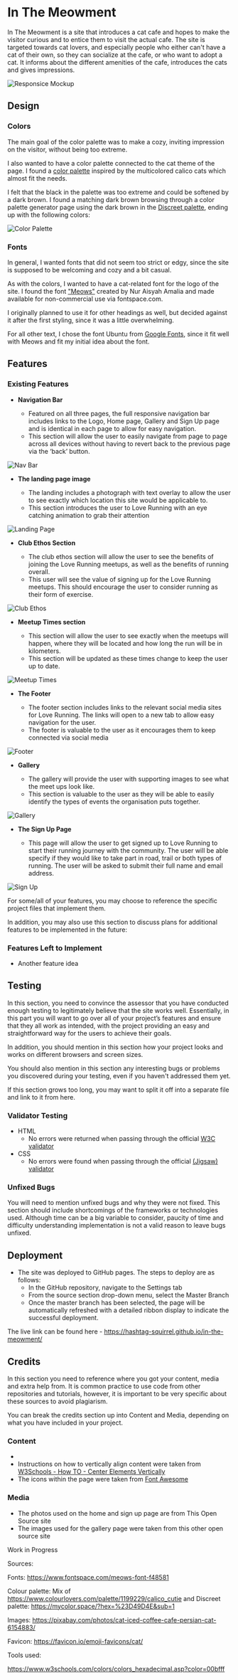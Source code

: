 # In The Meowment

In The Meowment is a site that introduces a cat cafe and hopes to make the visitor curious and to entice them to visit the actual cafe. The site is targeted towards cat lovers, and especially people who either can't have a cat of their own, so they can socialize at the cafe, or who want to adopt a cat. It informs about the different amenities of the cafe, introduces the cats and gives impressions. 

![Responsice Mockup](https://github.com/hashtag-squirrel/in-the-meowment/blob/main/assets/images/readme-media/in-the-meowment-mockup.png)

## Design

### Colors

The main goal of the color palette was to make a cozy, inviting impression on the visitor, without being too extreme. 

I also wanted to have a color palette connected to the cat theme of the page. I found a [color palette](https://www.colourlovers.com/palette/1199229/calico_cutie) inspired by the multicolored calico cats which almost fit the needs. 

I felt that the black in the palette was too extreme and could be softened by a dark brown. I found a matching dark brown browsing through a color palette generator page using the dark brown in the [Discreet palette](https://mycolor.space/?hex=%23D49D4E&sub=1), ending up with the following colors:

![Color Palette](https://github.com/hashtag-squirrel/in-the-meowment/blob/main/assets/images/readme-media/color-palette.png)

### Fonts

In general, I wanted fonts that did not seem too strict or edgy, since the site is supposed to be welcoming and cozy and a bit casual. 

As with the colors, I wanted to have a cat-related font for the logo of the site. I found the font ["Meows"](https://www.fontspace.com/meows-font-f48581) created by Nur Aisyah Amalia and made available for non-commercial use via fontspace.com. 

I originally planned to use it for other headings as well, but decided against it after the first styling, since it was a little overwhelming. 

For all other text, I chose the font Ubuntu from [Google Fonts](https://fonts.google.com/), since it fit well with Meows and fit my initial idea about the font. 

## Features 

### Existing Features

- __Navigation Bar__

  - Featured on all three pages, the full responsive navigation bar includes links to the Logo, Home page, Gallery and Sign Up page and is identical in each page to allow for easy navigation.
  - This section will allow the user to easily navigate from page to page across all devices without having to revert back to the previous page via the ‘back’ button. 

![Nav Bar](https://github.com/lucyrush/readme-template/blob/master/media/love_running_nav.png)

- __The landing page image__

  - The landing includes a photograph with text overlay to allow the user to see exactly which location this site would be applicable to. 
  - This section introduces the user to Love Running with an eye catching animation to grab their attention

![Landing Page](https://github.com/lucyrush/readme-template/blob/master/media/love_running_landing.png)

- __Club Ethos Section__

  - The club ethos section will allow the user to see the benefits of joining the Love Running meetups, as well as the benefits of running overall. 
  - This user will see the value of signing up for the Love Running meetups. This should encourage the user to consider running as their form of exercise. 

![Club Ethos](https://github.com/lucyrush/readme-template/blob/master/media/love_running_ethos.png)

- __Meetup Times section__

  - This section will allow the user to see exactly when the meetups will happen, where they will be located and how long the run will be in kilometers. 
  - This section will be updated as these times change to keep the user up to date. 

![Meetup Times](https://github.com/lucyrush/readme-template/blob/master/media/love_running_times.png)

- __The Footer__ 

  - The footer section includes links to the relevant social media sites for Love Running. The links will open to a new tab to allow easy navigation for the user. 
  - The footer is valuable to the user as it encourages them to keep connected via social media

![Footer](https://github.com/lucyrush/readme-template/blob/master/media/love_running_footer.png)

- __Gallery__

  - The gallery will provide the user with supporting images to see what the meet ups look like. 
  - This section is valuable to the user as they will be able to easily identify the types of events the organisation puts together. 

![Gallery](https://github.com/lucyrush/readme-template/blob/master/media/love_running_gallery.png)

- __The Sign Up Page__

  - This page will allow the user to get signed up to Love Running to start their running journey with the community. The user will be able specify if they would like to take part in road, trail or both types of running. The user will be asked to submit their full name and email address. 

![Sign Up](https://github.com/lucyrush/readme-template/blob/master/media/love_running_signup.png)

For some/all of your features, you may choose to reference the specific project files that implement them.

In addition, you may also use this section to discuss plans for additional features to be implemented in the future:

### Features Left to Implement

- Another feature idea

## Testing 

In this section, you need to convince the assessor that you have conducted enough testing to legitimately believe that the site works well. Essentially, in this part you will want to go over all of your project’s features and ensure that they all work as intended, with the project providing an easy and straightforward way for the users to achieve their goals.

In addition, you should mention in this section how your project looks and works on different browsers and screen sizes.

You should also mention in this section any interesting bugs or problems you discovered during your testing, even if you haven't addressed them yet.

If this section grows too long, you may want to split it off into a separate file and link to it from here.


### Validator Testing 

- HTML
  - No errors were returned when passing through the official [W3C validator](https://validator.w3.org/nu/?doc=https%3A%2F%2Fcode-institute-org.github.io%2Flove-running-2.0%2Findex.html)
- CSS
  - No errors were found when passing through the official [(Jigsaw) validator](https://jigsaw.w3.org/css-validator/validator?uri=https%3A%2F%2Fvalidator.w3.org%2Fnu%2F%3Fdoc%3Dhttps%253A%252F%252Fcode-institute-org.github.io%252Flove-running-2.0%252Findex.html&profile=css3svg&usermedium=all&warning=1&vextwarning=&lang=en#css)

### Unfixed Bugs

You will need to mention unfixed bugs and why they were not fixed. This section should include shortcomings of the frameworks or technologies used. Although time can be a big variable to consider, paucity of time and difficulty understanding implementation is not a valid reason to leave bugs unfixed. 

## Deployment

- The site was deployed to GitHub pages. The steps to deploy are as follows: 
  - In the GitHub repository, navigate to the Settings tab 
  - From the source section drop-down menu, select the Master Branch
  - Once the master branch has been selected, the page will be automatically refreshed with a detailed ribbon display to indicate the successful deployment. 

The live link can be found here - https://hashtag-squirrel.github.io/in-the-meowment/

## Credits 

In this section you need to reference where you got your content, media and extra help from. It is common practice to use code from other repositories and tutorials, however, it is important to be very specific about these sources to avoid plagiarism. 

You can break the credits section up into Content and Media, depending on what you have included in your project. 

### Content 

- 
- Instructions on how to vertically align content were taken from [W3Schools - How TO - Center Elements Vertically](https://www.w3schools.com/howto/howto_css_center-vertical.asp)
- The icons within the page were taken from [Font Awesome](https://fontawesome.com/)

### Media

- The photos used on the home and sign up page are from This Open Source site
- The images used for the gallery page were taken from this other open source site


 



Work in Progress

Sources:

Fonts: 
https://www.fontspace.com/meows-font-f48581

Colour palette: Mix of https://www.colourlovers.com/palette/1199229/calico_cutie
and Discreet palette: https://mycolor.space/?hex=%23D49D4E&sub=1


Images:
https://pixabay.com/photos/cat-iced-coffee-cafe-persian-cat-6154883/

Favicon:
https://favicon.io/emoji-favicons/cat/


Tools used:

https://www.w3schools.com/colors/colors_hexadecimal.asp?color=00bfff
